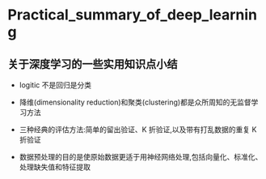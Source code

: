 # Practical_summary_of_deep_learning
## 关于深度学习的一些实用知识点小结

+ logitic 不是回归是分类

- 降维(dimensionality reduction)和聚类(clustering)都是众所周知的无监督学习方法

+ 三种经典的评估方法:简单的留出验证、K 折验证,以及带有打乱数据的重复 K 折验证

- 数据预处理的目的是使原始数据更适于用神经网络处理,包括向量化、标准化、处理缺失值和特征提取
